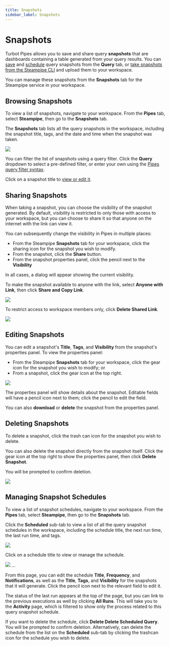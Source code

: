 ```yaml
---
title: Snapshots
sidebar_label: Snapshots
---
```


# Snapshots

Turbot Pipes allows you to save and share query **snapshots** that are
dashboards containing a table generated from your query results.  You can [save](/pipes/docs/using/steampipe/query#saving-snapshots) and [schedule](/pipes/docs/using/steampipe/query#scheduling-query-snapshots) query snapshots from the **Query** tab, or [take snapshots from the Steampipe CLI](https://steampipe.io//docs/query/snapshots) and upload them to your workspace.

You can manage these snapshots from the **Snapshots** tab for the Steampipe service in your workspace.


## Browsing Snapshots

To view a list of snapshots, navigate to your workspace.  From the **Pipes** tab, select **Steampipe**, then go to the **Snapshots** tab.

The **Snapshots** tab lists all the query snapshots in the workspace, including the snapshot title, tags, and the date and time when the snapshot was taken.  

![](/images/docs/pipes/steampipe/steampipe_snapshot_list.png)


You can filter the list of snapshots using a query filter.  Click the **Query** dropdown to select a pre-defined filter, or enter your own using the [Pipes query filter syntax](/pipes/docs/reference/query-filter#syntax).


Click on a snapshot title to [view or edit it](#editing-snapshots).


## Sharing Snapshots


When taking a snapshot, you can choose the visibility of the snapshot generated. By default, visibility is restricted to only those with access to your workspace, but you can choose to share it so that anyone on the internet with the link can view it.

You can subsequently change the visibility in Pipes in multiple places:
- From the Steampipe **Snapshots** tab for your workspace, click the sharing icon for the snapshot you wish to modify. 
- From the snapshot, click the **Share** button.
- From the snapshot properties panel, click the pencil next to the **Visibility**

In all cases, a dialog will appear showing the current visibility.  

To make the snapshot available to anyone with the link, select **Anyone with Link**, then click **Share and Copy Link**.  


![](/images/docs/pipes/steampipe/steampipe_snapshot_share.png)

To restrict access to workspace members only, click **Delete Shared Link**.


![](/images/docs/pipes/steampipe/steampipe_snapshot_unshare.png)


## Editing Snapshots

You can edit a snapshot's **Title**, **Tags**, and **Visibility** from the snapshot's properties panel.  To view the properties panel:
- From the Steampipe **Snapshots** tab for your workspace, click the gear icon for the snapshot you wish to modify; or
- From a snapshot, click the gear icon at the top right.


![](/images/docs/pipes/steampipe/steampipe_snapshot_property_panel.png)


The properties panel will show details about the snapshot. Editable fields will have a pencil icon next to them; click the pencil to edit the field.

You can also **download** or **delete** the snapshot from the properties panel.


## Deleting Snapshots
To delete a snapshot, click the trash can icon for the snapshot you wish to delete. 

You can also delete the snapshot directly from the snapshot itself.  Click the gear icon at the top right to show the properties panel, then click **Delete Snapshot**.  

You will be prompted to confirm deletion.

![](/images/docs/pipes/steampipe/steampipe_snapshot_delete_confirm.png)



## Managing Snapshot Schedules

To view a list of snapshot schedules, navigate to your workspace.  From the **Pipes** tab, select **Steampipe**, then go to the **Snapshots** tab.  

Click the **Scheduled** sub-tab to view a list of all the query snapshot schedules in the workspace, including the schedule title, the next run time, the last run time, and tags.

![](/images/docs/pipes/steampipe/steampipe_snapshot_schedule_list.png)


Click on a schedule title to view or manage the schedule.

![](/images/docs/pipes/steampipe/steampipe_snapshot_schedule_detail.png)
...

From this page, you can edit the schedule **Title**, **Frequency**, and **Notifications**, as well as the **Title**, **Tags**, and **Visibility** for the snapshots that it will generate.  Click the pencil icon next to the relevant field to edit it.

The status of the last run appears at the top of the page, but you can link to the previous executions as well by clicking **All Runs**. This will take you to the **Activity** page, which is filtered to show only the process related to this query snapshot schedule.

If you want to delete the schedule, click **Delete Delete Scheduled Query**.  You will be prompted to confirm deletion. Alternatively, can delete the schedule from the list on the **Scheduled** sub-tab by clicking the trashcan icon for the schedule you wish to delete.
